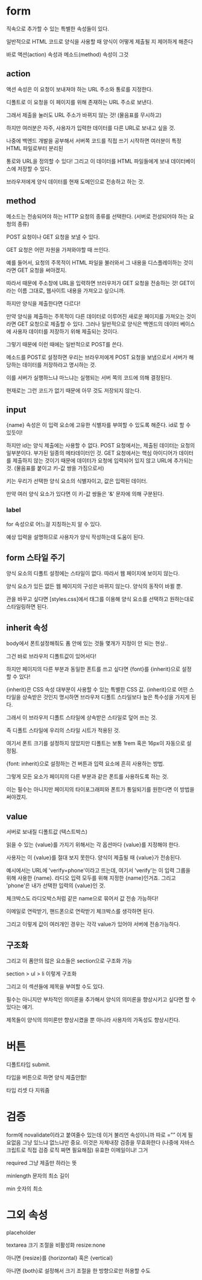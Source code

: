 # form

직속으로 추가할 수 있는 특별한 속성들이 있다.

일반적으로 HTML 코드로 양식을 사용할 때 양식이 어떻게 제출될 지 제어하게 해준다

바로 액션(action) 속성과 메소드(method) 속성이 그것

## action

액션 속성은 이 요청이 보내져야 하는 URL 주소와 통로를 지정한다.

디폴트로 이 요청을 이 페이지를 위해 존재하는 URL 주소로 보낸다.

그래서 제출을 눌러도 URL 주소가 바뀌지 않는 것! (물음표를 무시하고)

하지만 여러분은 자주, 사용자가 입력한 데이터를 다른 URL로 보내고 싶을 것.

나중에 백엔드 개발을 공부해서 서버쪽 코드를 직접 쓰기 시작하면 여러분이 특정 HTML 파일로부터 분리된

통로와 URL을 정의할 수 있다! 그리고 이 데이터를 HTML 파일들에게 보내 데이터베이스에 저장할 수 있다.

브라우저에게 양식 데이터를 현재 도메인으로 전송하고 하는 것.

## method

메소드는 전송되어야 하는 HTTP 요청의 종류를 선택한다. (서버로 전성되어야 하는 요청의 종류)

POST 요청이나 GET 요청을 보낼 수 있다.

GET 요청은 어떤 자원을 가져와야할 때 쓰인다.

예를 들어서, 요청의 주목적이 HTML 파일을 불러와서 그 내용을 디스플레이하는 것이라면 GET 요청을 써야겠지.

따라서 때문에 주소창에 URL을 입력하면 브러우저가 GET 요청을 전송하는 것! GET이라는 이름 그대로, 웹사이트 내용을 가져오고 싶으니까.

하지만 양식을 제출한다면 다르다!

만약 양식을 제출하는 주목적이 다른 데이터로 이루어진 새로운 페이지를 가져오는 것이라면 GET 요청으로 제출할 수 있다. 그러나 일반적으로 양식은 백엔드의 데이터 베이스에 사용자 데이터를 저장하기 위해 제출되는 것이다.

그렇기 때문에 이런 때에는 일반적으로 POST를 쓴다.

메소드를 POST로 설정하면 우리는 브라우저에게 POST 요청을 보냄으로서 서버가 해당하는 데이터를 저장하라고 명시하는 것.

이를 서버가 실행하느냐 마느냐는 실행되는 서버 쪽의 코드에 의해 결정된다.

현재로는 그런 코드가 없기 때문에 아무 것도 저장되지 않는다.

## input

{name} 속성은 이 입력 요소에 고유한 식별자를 부여할 수 있도록 해준다. id로 할 수 있듯이!

하지만 id는 양식 제출에는 사용할 수 없다. POST 요청에서는, 제출된 데이터는 요청의 일부분이다. 부가된 일종의 메타데이터인 것. GET 요청에서는 핵심 아이디어가 데이터를 제출하지 않는 것이기 때문에 데이터가 요청에 입력되어 있지 않고 URL에 추가되는 것. (물음표를 붙이고 키-값 쌍을 가짐으로서)

키는 우리가 선택한 양식 요소의 식별자이고, 값은 입력된 데이터.

만약 여러 양식 요소가 있다면 이 키-값 쌍들은 '&' 문자에 의해 구분된다.

### label

for 속성으로 어느걸 지칭하는지 알 수 있다.

예상 입력을 설명하므로 사용자가 양식 작성하는데 도움이 된다.

## form 스타일 주기

양식 요소의 디폴트 설정에는 스타일이 없다. 따라서 웹 페이지에 보이지 않는다.

양식 요소가 있든 없든 웹 페이지의 구성은 바뀌지 않는다. 양식의 동작이 바뀔 뿐.

관을 바꾸고 싶다면 [styles.css]에서 태그를 이용해 양식 요소를 선택하고 원하는대로 스타일링하면 된다.

## inherit 속성

body에서 폰트설정해줘도 폼 안에 있는 것들 몇개가 지정이 안 되는 현상..

그건 바로 브라우저 디폴트값이 있어서다!

하지만 페이지의 다른 부분과 동일한 폰트를 쓰고 싶다면 {font}를 {inherit}으로 설정할 수 있다!

{inherit}은 CSS 속성 대부분이 사용할 수 있는 특별한 CSS 값. {inherit}으로 어떤 스타일을 상속받은 것인지 명시하면 브라우저 디폴트 스타일보다 높은 특수성을 가지게 된다.

그래서 이 브라우저 디폴트 스타일에 상속받은 스타일로 덮어 쓰는 것.

즉 디폴트 스타일에 우리의 스타일 시트가 적용된 것.

여기서 폰트 크기를 설정하지 않았지만 디폴트는 보통 1rem 혹은 16px이 자동으로 설정됨.

{font: inherit}으로 설정하는 건 버튼과 입력 요소에 흔히 사용하는 방법.

그렇게 모든 요소가 페이지의 다른 부분과 같은 폰트를 사용하도록 하는 것.

이는 필수는 아니지만 페이지의 타이포그래피와 폰트가 통일되기를 원한다면 이 방법을 써야겠지.

## value

서버로 보내질 디폴트값 (텍스트박스)

읽을 수 있는 {value}를 가지기 위해서는 각 옵션마다 {value}를 지정해야 한다.

사용자는 이 {value}를 절대 보지 못한다. 양식이 제출될 때 {value}가 전송된다.

예시에서는 URL에 'verify=phone'이라고 뜨는데, 여기서 'verify'는 이 입력 그룹을 위해 사용한 {name}. 라디오 입력 모두를 위해 지정한 {name}인거죠. 그리고 'phone'은 내가 선택한 입력의 {value}인 것.

체크박스도 라디오박스처럼 같은 name으로 묶어서 값 전송 가능하다!

이메일로 연락받기, 핸드폰으로 연락받기 체크박스를 생각하면 된다.

그리고 이렇게 값이 여러개인 경우는 각각 value가 있어야 서버에 전송가능하다.

## 구조화

그리고 이 폼안의 많은 요소들은 section으로 구조화 가능

section > ul > li 이렇게 구조화

그리고 이 섹션들에 제목을 부여할 수도 있다.

필수는 아니지만 부차적인 의미론을 추가해서 양식의 의미론을 향상시키고 싶다면 할 수 있다는 얘기.

제목들이 양식의 의미론만 향상시켰을 뿐 아니라 사용자의 가독성도 향상시킨다.

# 버튼

디폴트타입 submit.

타입을 버튼으로 하면 양식 제출안함!

타입 리셋 다 지워줌

# 검증

form에 novalidate이라고 붙여줄수 있는데 이거 불리언 속성이니까 따로 =”” 이게 필요없음 그냥 있느냐 없느냐만 중요. 이것은 자체내장 검증을 무효화한다 (나중에 자바스크립트로 직접 검증 로직 짜면 필요해짐) 유효한 이메일이냐! 그거

required 그냥 제출만 하라는 뜻

minlength 문자의 최소 길이

min 숫자의 최소

# 그외 속성

placeholder

textarea 크기 조절을 비활성화 resize:none

아니면 {resize}를 {horizontal} 혹은 {vertical}

아니면 {both}로 설정해서 크기 조절을 한 방향으로만 허용할 수도
